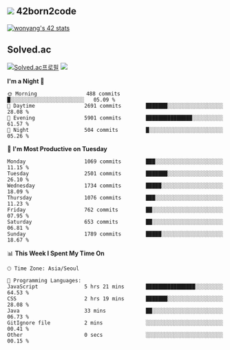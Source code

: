 
## <img src="https://img.shields.io/badge/-000000?style=flat&logo=42&logoColor=white"> 42born2code
<!--[![wonyang's 42 stats](https://badge42.vercel.app/api/v2/cl5nhe5b6007809kydha7ht42/stats?cursusId=21&coalitionId=88)](https://profile.intra.42.fr/users/wonyang)-->

[![wonyang's 42 stats](https://badge.mediaplus.ma/starryblue/wonyang?1337Badge=off&UM6P=off)](https://github.com/oakoudad/badge42)

## Solved.ac
[![Solved.ac프로필](http://mazassumnida.wtf/api/v2/generate_badge?boj=bennyws)](https://solved.ac/bennyws)
<a href="https://solved.ac/bennyws"><img src="http://mazandi.herokuapp.com/api?handle=bennyws&theme=cold"/></a>

<!--START_SECTION:waka-->
**I'm a Night 🦉** 

```text
🌞 Morning                488 commits         █░░░░░░░░░░░░░░░░░░░░░░░░   05.09 % 
🌆 Daytime                2691 commits        ███████░░░░░░░░░░░░░░░░░░   28.08 % 
🌃 Evening                5901 commits        ███████████████░░░░░░░░░░   61.57 % 
🌙 Night                  504 commits         █░░░░░░░░░░░░░░░░░░░░░░░░   05.26 % 
```
📅 **I'm Most Productive on Tuesday** 

```text
Monday                   1069 commits        ███░░░░░░░░░░░░░░░░░░░░░░   11.15 % 
Tuesday                  2501 commits        ███████░░░░░░░░░░░░░░░░░░   26.10 % 
Wednesday                1734 commits        █████░░░░░░░░░░░░░░░░░░░░   18.09 % 
Thursday                 1076 commits        ███░░░░░░░░░░░░░░░░░░░░░░   11.23 % 
Friday                   762 commits         ██░░░░░░░░░░░░░░░░░░░░░░░   07.95 % 
Saturday                 653 commits         ██░░░░░░░░░░░░░░░░░░░░░░░   06.81 % 
Sunday                   1789 commits        █████░░░░░░░░░░░░░░░░░░░░   18.67 % 
```


📊 **This Week I Spent My Time On** 

```text
🕑︎ Time Zone: Asia/Seoul

💬 Programming Languages: 
JavaScript               5 hrs 21 mins       ████████████████░░░░░░░░░   64.53 % 
CSS                      2 hrs 19 mins       ███████░░░░░░░░░░░░░░░░░░   28.08 % 
Java                     33 mins             ██░░░░░░░░░░░░░░░░░░░░░░░   06.73 % 
GitIgnore file           2 mins              ░░░░░░░░░░░░░░░░░░░░░░░░░   00.41 % 
Other                    0 secs              ░░░░░░░░░░░░░░░░░░░░░░░░░   00.15 % 
```


<!--END_SECTION:waka-->
